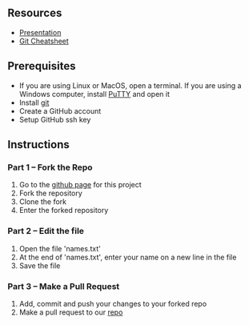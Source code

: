 <h2>Resources</h2>
<ul>
    <li><a href="https://workshop.makeopensource.org/git/assets/introduction-to-git.pdf">Presentation</a></li>
    <li><a href="https://workshop.makeopensource.org/git/assets/git-cheatsheet.pdf">Git Cheatsheet</a></li>
</ul>
<h2>Prerequisites</h2>
<ul>
    <li>
        If you are using Linux or MacOS, open a terminal. If you are using a Windows computer,
        install <a href="https://www.chiark.greenend.org.uk/~sgtatham/putty/latest.html">PuTTY</a>
        and open it
    </li>
    <li>Install <a href="https://git-scm.com/book/en/v2/Getting-Started-Installing-Git">git</a></li>
    <li>Create a GitHub account</li>
    <li>Setup GitHub ssh key</li>
</ul>
<h2>Instructions</h2>
<h3>Part 1 – Fork the Repo</h3>
<ol>
    <li>Go to the
        <a href="https://github.com/makeopensource/git-workshop-2022/">github page</a>
        for this project
    </li>
    <li>Fork the repository</li>
    <li>Clone the fork</li>
    <li>Enter the forked repository</li>
</ol>
<h3>Part 2 – Edit the file</h3>
<ol>
    <li>Open the file 'names.txt'</li>
    <li>At the end of 'names.txt', enter your name on a new line in the file</li>
    <li>Save the file</li>
</ol>
<h3>Part 3 – Make a Pull Request</h3>
    <ol>
    <li>Add, commit and push your changes to your forked repo</li>
    <li>Make a pull request to our <a href="https://github.com/makeopensource/git-workshop-2022/">repo</a></li>
</ol>
